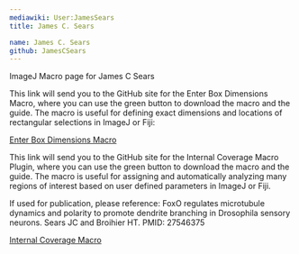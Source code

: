 ```yaml
---
mediawiki: User:JamesSears
title: James C. Sears

name: James C. Sears
github: JamesCSears
---
```


ImageJ Macro page for James C Sears

This link will send you to the GitHub site for the Enter Box Dimensions Macro, where you can use the green button to download the macro and the guide. The macro is useful for defining exact dimensions and locations of rectangular selections in ImageJ or Fiji:

[Enter Box Dimensions Macro](https://github.com/JamesCSears/Enter-Box-Dimensions-Macro-for-ImageJ)

This link will send you to the GitHub site for the Internal Coverage Macro Plugin, where you can use the green button to download the macro and the guide. The macro is useful for assigning and automatically analyzing many regions of interest based on user defined parameters in ImageJ or Fiji.

If used for publication, please reference: FoxO regulates microtubule dynamics and polarity to promote dendrite branching in Drosophila sensory neurons. Sears JC and Broihier HT. PMID: 27546375

[Internal Coverage Macro](https://github.com/JamesCSears/Internal-Coverage-Macro)
